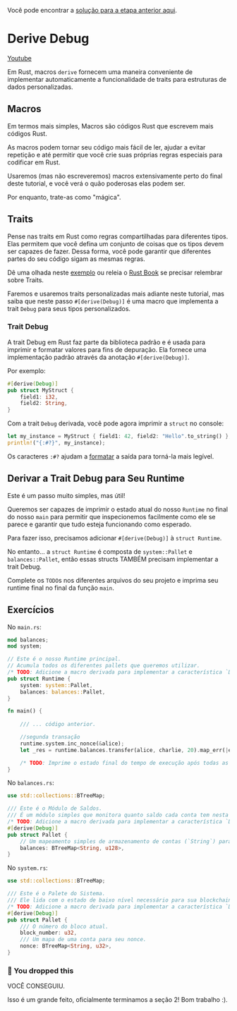 Você pode encontrar a [solução para a etapa anterior aqui](https://gist.github.com/nomadbitcoin/1bb9765d3c037b651b5b1154c2e586e3).

# Derive Debug

[Youtube](https://youtu.be/fgm7YbP_-PE?si=krW1c2o1LhbIMWYj)

Em Rust, macros `derive` fornecem uma maneira conveniente de implementar automaticamente a funcionalidade de traits para estruturas de dados personalizadas.

## Macros

Em termos mais simples, Macros são códigos Rust que escrevem mais códigos Rust.

As macros podem tornar seu código mais fácil de ler, ajudar a evitar repetição e até permitir que você crie suas próprias regras especiais para codificar em Rust.

Usaremos (mas não escreveremos) macros extensivamente perto do final deste tutorial, e você verá o quão poderosas elas podem ser.

Por enquanto, trate-as como "mágica".

## Traits

Pense nas traits em Rust como regras compartilhadas para diferentes tipos. Elas permitem que você defina um conjunto de coisas que os tipos devem ser capazes de fazer. Dessa forma, você pode garantir que diferentes partes do seu código sigam as mesmas regras.

Dê uma olhada neste [exemplo](https://doc.rust-lang.org/rust-by-example/trait.html) ou releia o [Rust Book](https://doc.rust-lang.org/book/ch10-02-traits.html) se precisar relembrar sobre Traits.

Faremos e usaremos traits personalizadas mais adiante neste tutorial, mas saiba que neste passo `#[derive(Debug)]` é uma macro que implementa a trait `Debug` para seus tipos personalizados.

### Trait Debug

A trait Debug em Rust faz parte da biblioteca padrão e é usada para imprimir e formatar valores para fins de depuração. Ela fornece uma implementação padrão através da anotação `#[derive(Debug)]`.

Por exemplo:

```rust
#[derive(Debug)]
pub struct MyStruct {
    field1: i32,
    field2: String,
}
```

Com a trait `Debug` derivada, você pode agora imprimir a `struct` no console:

```rust
let my_instance = MyStruct { field1: 42, field2: "Hello".to_string() };
println!("{:#?}", my_instance);
```

Os caracteres `:#?` ajudam a [formatar](https://doc.rust-lang.org/std/fmt/) a saída para torná-la mais legível.

## Derivar a Trait Debug para Seu Runtime

Este é um passo muito simples, mas útil!

Queremos ser capazes de imprimir o estado atual do nosso `Runtime` no final do nosso `main` para permitir que inspecionemos facilmente como ele se parece e garantir que tudo esteja funcionando como esperado.

Para fazer isso, precisamos adicionar `#[derive(Debug)]` à `struct Runtime`.

No entanto... a `struct Runtime` é composta de `system::Pallet` e `balances::Pallet`, então essas structs TAMBÉM precisam implementar a trait Debug.

Complete os `TODO`s nos diferentes arquivos do seu projeto e imprima seu runtime final no final da função `main`.

## Exercícios

No `main.rs`:

```rust
mod balances;
mod system;

// Este é o nosso Runtime principal.
// Acumula todos os diferentes pallets que queremos utilizar.
/* TODO: Adicione a macro derivada para implementar a característica `Debug` para `Runtime`. */
pub struct Runtime {
	system: system::Pallet,
	balances: balances::Pallet,
}

fn main() {
    
	/// ... código anterior.

 	//segunda transação
	runtime.system.inc_nonce(&alice);
	let _res = runtime.balances.transfer(alice, charlie, 20).map_err(|e| eprintln!("{}", e));

    /* TODO: Imprime o estado final do tempo de execução após todas as transações. */
}

```

No `balances.rs`:

```rust
use std::collections::BTreeMap;

/// Este é o Módulo de Saldos.
/// É um módulo simples que monitora quanto saldo cada conta tem nesta máquina de estados.
/* TODO: Adicione a macro derivada para implementar a característica `Debug` para `Pallet`. */
#[derive(Debug)]
pub struct Pallet {
    // Um mapeamento simples de armazenamento de contas (`String`) para seus saldos (`u128`).
    balances: BTreeMap<String, u128>,
}
```

No `system.rs`:

```rust
use std::collections::BTreeMap;

/// Este é o Palete do Sistema.
/// Ele lida com o estado de baixo nível necessário para sua blockchain.
/* TODO: Adicione a macro derivada para implementar a característica `Debug` para `Pallet`. */
#[derive(Debug)]
pub struct Pallet {
    /// O número do bloco atual.
    block_number: u32,
    /// Um mapa de uma conta para seu nonce.
    nonce: BTreeMap<String, u32>,
}
```

### 👑 You dropped this
VOCÊ CONSEGUIU.

Isso é um grande feito, oficialmente terminamos a seção 2!
Bom trabalho :).